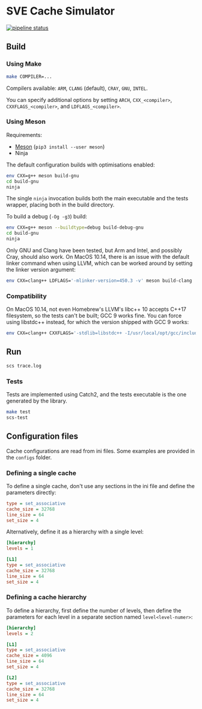 # SVE Cache Simulator

[![pipeline status](https://gitlab.com/phd-repos/sve-cache-simulator/badges/master/pipeline.svg)](https://gitlab.com/phd-repos/sve-cache-simulator/-/commits/master)


## Build

### Using Make

```bash
make COMPILER=...
```

Compilers available: `ARM`, `CLANG` (default), `CRAY`, `GNU`, `INTEL`.

You can specify additional options by setting `ARCH`, `CXX_<compiler>`, `CXXFLAGS_<compiler>`, and `LDFLAGS_<compiler>`.

### Using Meson

Requirements:

* [Meson](https://mesonbuild.com/Quick-guide.html) (`pip3 install --user meson`)
* Ninja

The default configuration builds with optimisations enabled:

```bash
env CXX=g++ meson build-gnu
cd build-gnu
ninja
```

The single `ninja` invocation builds both the main executable and the tests wrapper, placing both in the build directory.

To build a debug (`-Og -g3`) build:

```bash
env CXX=g++ meson --buildtype=debug build-debug-gnu
cd build-gnu
ninja
```

Only GNU and Clang have been tested, but Arm and Intel, and possibly Cray, should also work.
On MacOS 10.14, there is an issue with the default linker command when using LLVM, which can be worked around by setting the linker version argument:

```bash
env CXX=clang++ LDFLAGS='-mlinker-version=450.3 -v' meson build-clang
```

### Compatibility

On MacOS 10.14, not even Homebrew's LLVM's libc++ 10 accepts C++17 filesystem, so the tests can't be built; GCC 9 works fine.
You can force using libstdc++ instead, for which the version shipped with GCC 9 works:

```bash
env CXX=clang++ CXXFLAGS='-stdlib=libstdc++ -I/usr/local/opt/gcc/include/c++/9.3.0 -I/usr/local/opt/gcc/include/c++/9.3.0/x86_64-apple-darwin18 -Wno-stdlibcxx-not-found' LDFLAGS='-L/usr/local/opt/gcc/lib/gcc/9 -mlinker-version=450.3' meson build-clang
```

## Run

```bash
scs trace.log
```

### Tests

Tests are implemented using Catch2, and the tests executable is the one generated by the library.

```bash
make test
scs-test
```

## Configuration files

Cache configurations are read from ini files.
Some examples are provided in the `configs` folder.

### Defining a single cache

To define a single cache, don't use any sections in the ini file and define the parameters directly:

```ini
type = set_associative
cache_size = 32768
line_size = 64
set_size = 4
```

Alternatively, define it as a hierarchy with a single level:

```ini
[hierarchy]
levels = 1

[L1]
type = set_associative
cache_size = 32768
line_size = 64
set_size = 4
```

### Defining a cache hierarchy

To define a hierarchy, first define the number of levels, then define the parameters for each level in a separate section named `level<level-numer>`:

```ini
[hierarchy]
levels = 2

[L1]
type = set_associative
cache_size = 4096
line_size = 64
set_size = 4

[L2]
type = set_associative
cache_size = 32768
line_size = 64
set_size = 4
```
